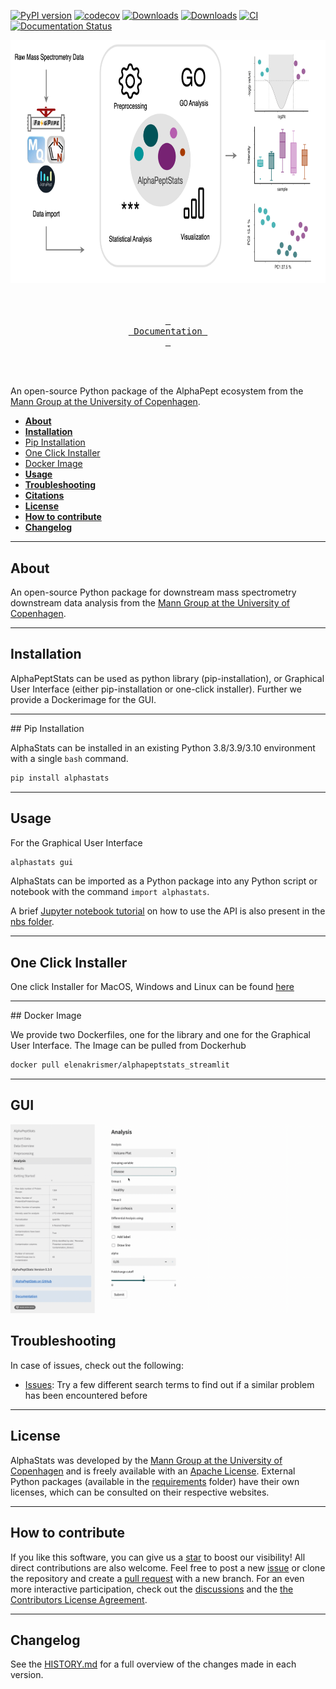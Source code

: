 [![PyPI version](https://badge.fury.io/py/alphastats.svg)](https://badge.fury.io/py/alphastats)
[![codecov](https://codecov.io/gh/MannLabs/alphastats/branch/main/graph/badge.svg?token=HY4A0KKLRI)](https://codecov.io/gh/MannLabs/alphastats)
[![Downloads](https://static.pepy.tech/badge/alphastats)](https://pepy.tech/project/alphastats)
[![Downloads](https://static.pepy.tech/badge/alphastats/week)](https://pepy.tech/project/alphastats)
[![CI](https://github.com/MannLabs/alphapeptstats/actions/workflows/python-package.yml/badge.svg)](https://github.com/MannLabs/alphapeptstats/actions/workflows/python-package.yml)
[![Documentation Status](https://readthedocs.org/projects/alphapeptstats/badge/?version=latest)](https://alphapeptstats.readthedocs.io/en/latest/?badge=latest)


<div align = center>
<img src="https://github.com/MannLabs/alphapeptstats/blob/main/misc/alphastats_workflow.png?raw=true" width="771.4" height="389.2">
</div>


<div align = center>
<br>
<br>

[<kbd> <br> Documentation <br> </kbd>][link]

</div>

<br>
<br>

[link]:https://alphapeptstats.readthedocs.io/en/main/

An open-source Python package of the AlphaPept ecosystem from the [Mann Group at the University of Copenhagen](https://www.biochem.mpg.de/mann).


* [**About**](#about)
* [**Installation**](#installation)
 * [Pip Installation](#pip-installation)
 * [One Click Installer](#one-click-installer)
 * [Docker Image](#docker-image)
* [**Usage**](#usage)
* [**Troubleshooting**](#troubleshooting)
* [**Citations**](#citations)
* [**License**](#license)
* [**How to contribute**](#how-to-contribute)
* [**Changelog**](#changelog)

---
## About
An open-source Python package for downstream mass spectrometry downstream data analysis from the [Mann Group at the University of Copenhagen](https://www.cpr.ku.dk/research/proteomics/mann/).

---

## Installation

AlphaPeptStats can be used as python library (pip-installation), or Graphical User Interface (either pip-installation or one-click installer). Further we provide a Dockerimage for the GUI.

---

## Pip Installation

AlphaStats can be installed in an existing Python 3.8/3.9/3.10 environment with a single `bash` command. 

```bash
pip install alphastats
```
---
## Usage

For the Graphical User Interface
 
```bash
alphastats gui
```

AlphaStats can be imported as a Python package into any Python script or notebook with the command `import alphastats`.

A brief [Jupyter notebook tutorial](nbs/getting_started.ipynb) on how to use the API is also present in the [nbs folder](nbs).

---

## One Click Installer

One click Installer for MacOS, Windows and Linux can be found [here](https://github.com/MannLabs/alphapeptstats/releases)

---

## Docker Image

We provide two Dockerfiles, one for the library and one for the Graphical User Interface.
The Image can be pulled from Dockerhub

```bash
docker pull elenakrismer/alphapeptstats_streamlit
```

---

## GUI
![](https://github.com/MannLabs/alphapeptstats/blob/main/misc/volcano.gif)


## Troubleshooting

In case of issues, check out the following:

* [Issues](https://github.com/MannLabs/alphapeptstats/issues): Try a few different search terms to find out if a similar problem has been encountered before

---
## License

AlphaStats was developed by the [Mann Group at the University of Copenhagen](https://www.cpr.ku.dk/research/proteomics/mann/) and is freely available with an [Apache License](LICENSE.txt). External Python packages (available in the [requirements](requirements) folder) have their own licenses, which can be consulted on their respective websites.

---
## How to contribute

If you like this software, you can give us a [star](https://github.com/MannLabs/alphapeptstats/stargazers) to boost our visibility! All direct contributions are also welcome. Feel free to post a new [issue](https://github.com/MannLabs/alphapeptstats/issues) or clone the repository and create a [pull request](https://github.com/MannLabs/alphapeptstats/pulls) with a new branch. For an even more interactive participation, check out the [discussions](https://github.com/MannLabs/alphapeptstats/discussions) and the [the Contributors License Agreement](misc/CLA.md).

---
## Changelog

See the [HISTORY.md](HISTORY.md) for a full overview of the changes made in each version.
